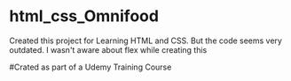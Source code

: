 # html_css_Omnifood
Created this project for Learning HTML and CSS. But the code seems very outdated. I wasn't aware about flex while creating this

#Crated as part of a Udemy Training Course
